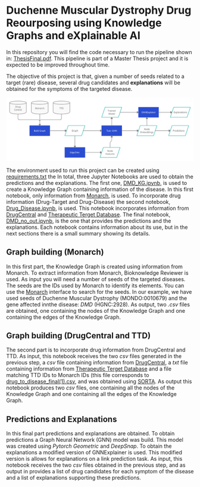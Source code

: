 # Duchenne Muscular Dystrophy Drug Reourposing using Knowledge Graphs and eXplainable AI

In this repository you will find the code necessary to run the pipeline shown in: [ThesisFinal.pdf](ThesisFinal.pdf). This pipeline is part of a Master Thesis project and it is expected to be improved throughout time. 

The objective of this project is that, given a number of seeds related to a target (rare) disease, several drug candidates and **explanations** will be obtained for the symptoms of the targeted disease.

![](Pipeline.png)

The environment used to run this project can be created using  [requirements.txt](requirements.txt) the In total, three Jupyter Notebooks are used to obtain the predictions and the explanations. The first one, [DMD_KG.ipynb](DMD_KG/DMD_KG.ipynb), is used to create a Knowledge Graph containing information of the disease. In this first notebook, only information from [Monarch](https://monarchinitiative.org/), is used. To incorporate drug information (Drug-Target and Drug-Disease) the second notebook, [Drug_Disease.ipynb](Drug_Disease.ipynb), is used. This notebook incorporates information from [DrugCentral](https://drugcentral.org/) and [Therapeutic Terget Database](http://db.idrblab.net/ttd/). The final notebook, [DMD_no_out.ipynb](DMD_no_out.ipynb), is the one that provides the predictions and the explanations. Each notebook contains information about its use, but in the next sections there is a small summary showing its details.

## Graph building (Monarch)

In this first part, the Knowledge Graph is created using information from Monarch. To extract information from Monarch, Bioknowledge Reviewer is used. As input you will need a number of seeds of the targeted diseases. The seeds are the IDs used by Monarch to identify its elements. You can use the [Monarch](https://monarchinitiative.org/) interface to search for the seeds. In our example, we have used seeds of Duchenne Muscular Dystrophy (MONDO:0010679) and the gene affected innthe disease: *DMD* (HGNC:2928). As output, two *.csv* files are obtained, one containing the nodes of the Knowledge Graph and one containing the edges of the Knowledge Graph. 

## Graph building (DrugCentral and TTD)

The second part is to incorporate drug information from DrugCentral and TTD. As input, this notebook receives the two *csv* files generated in the previous step, a *csv* file containing information from [DrugCentral](https://unmtid-shinyapps.net/download/DrugCentral/2021_09_01/drug.target.interaction.tsv.gz), a *txt* file containing information from [Therapeutic Terget Database](http://db.idrblab.net/ttd/sites/default/files/ttd_database/P1-05-Drug_disease.txt) and a file matching TTD IDs to Monarch IDs (this file corresponds to [drug_to_disease_final(1).csv](drug_to_disease_final(1).csv), and was obtained using [SORTA](https://sorta.molgeniscloud.org/menu/main/sorta?). As output this notebook produces two *csv* files, one containing all the nodes of the Knowledge Graph and one containing all the edges of the Knowledge Graph.

## Predictions and Explanations

In this final part predictions and explanations are obtained. To obtain predictions a Graph Neural Network (GNN) model was build. This model was created using *Pytorch Geometric* and *DeepSnap*. To obtain the explanations a modified version of GNNExplainer is used. This modified version is allows for explanations on a link prediction task. As input, this notebook receives the two *csv* files obtained in the previous step, and as output in provides a list of drug candidates for each symptom of the disease and a list of explanations supporting these predictions. 
